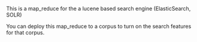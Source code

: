 This is a map_reduce for the a lucene based search engine (ElasticSearch, SOLR)

You can deploy this map_reduce to a corpus to turn on the search features for that corpus.

